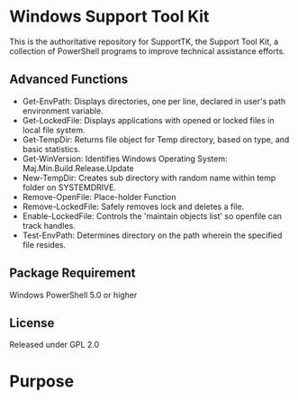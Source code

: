 Windows Support Tool Kit
========================

This is the authoritative repository for SupportTK, the Support Tool Kit, a collection of PowerShell programs to improve technical assistance efforts. 

Advanced Functions
------------------

- Get-EnvPath: Displays directories, one per line, declared in user's path environment variable.
- Get-LockedFile: Displays applications with opened or locked files in local file system.
- Get-TempDir: Returns file object for Temp directory, based on type, and basic statistics.
- Get-WinVersion: Identifies Windows Operating System: Maj.Min.Build.Release.Update
- New-TempDir: Creates sub directory with random name within temp folder on SYSTEMDRIVE.
- Remove-OpenFile: Place-holder Function
- Remove-LockedFile: Safely removes lock and deletes a file.
- Enable-LockedFile: Controls the 'maintain objects list' so openfile can track handles.
- Test-EnvPath: Determines directory on the path wherein the specified file resides.


Package Requirement
-------------------

Windows PowerShell 5.0 or higher


License
-------

Released under GPL 2.0


Purpose
========

